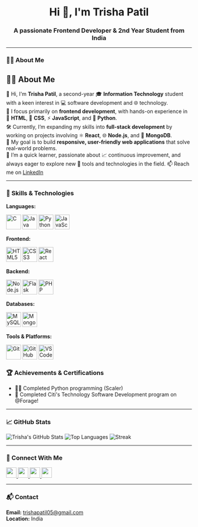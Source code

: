 <h1 align="center">Hi 👋, I'm Trisha Patil</h1>
<h3 align="center">A passionate Frontend Developer & 2nd Year Student from India</h3>

---

### 👩‍💻 About Me

## 👩‍💻 About Me

👋 Hi, I'm **Trisha Patil**, a second-year 🎓 **Information Technology** student with a keen interest in 💻 software development and 🌐 technology.  
🎨 I focus primarily on **frontend development**, with hands-on experience in 🧱 **HTML**, 🎨 **CSS**, ⚡ **JavaScript**, and 🐍 **Python**.  
🛠️ Currently, I’m expanding my skills into **full-stack development** by working on projects involving ⚛️ **React**, 🌐 **Node.js**, and 🍃 **MongoDB**.  
📱 My goal is to build **responsive, user-friendly web applications** that solve real-world problems.  
🚀 I’m a quick learner, passionate about 📈 continuous improvement, and always eager to explore new 🧰 tools and technologies in the field.
📫 Reach me on [LinkedIn](https://www.linkedin.com/in/trisha-patil-629ab3300)  


---

### 🧠 Skills & Technologies

**Languages:**  
<p>
  <img src="https://cdn.jsdelivr.net/gh/devicons/devicon/icons/c/c-original.svg" alt="C" width="40" height="40"/>
  <img src="https://cdn.jsdelivr.net/gh/devicons/devicon/icons/java/java-original.svg" alt="Java" width="40" height="40"/>
  <img src="https://cdn.jsdelivr.net/gh/devicons/devicon/icons/python/python-original.svg" alt="Python" width="40" height="40"/>
  <img src="https://cdn.jsdelivr.net/gh/devicons/devicon/icons/javascript/javascript-original.svg" alt="JavaScript" width="40" height="40"/>
</p>

**Frontend:**  
<p>
  <img src="https://cdn.jsdelivr.net/gh/devicons/devicon/icons/html5/html5-original.svg" alt="HTML5" width="40" height="40"/>
  <img src="https://cdn.jsdelivr.net/gh/devicons/devicon/icons/css3/css3-original.svg" alt="CSS3" width="40" height="40"/>
  <img src="https://cdn.jsdelivr.net/gh/devicons/devicon/icons/react/react-original.svg" alt="React" width="40" height="40"/>
</p>

**Backend:**  
<p>
  <img src="https://cdn.jsdelivr.net/gh/devicons/devicon/icons/nodejs/nodejs-original.svg" alt="Node.js" width="40" height="40"/>
  <img src="https://cdn.jsdelivr.net/gh/devicons/devicon/icons/flask/flask-original.svg" alt="Flask" width="40" height="40"/>
  <img src="https://cdn.jsdelivr.net/gh/devicons/devicon/icons/php/php-original.svg" alt="PHP" width="40" height="40"/>
</p>

**Databases:**  
<p>
  <img src="https://cdn.jsdelivr.net/gh/devicons/devicon/icons/mysql/mysql-original.svg" alt="MySQL" width="40" height="40"/>
  <img src="https://cdn.jsdelivr.net/gh/devicons/devicon/icons/mongodb/mongodb-original.svg" alt="MongoDB" width="40" height="40"/>
</p>

**Tools & Platforms:**  
<p>
  <img src="https://cdn.jsdelivr.net/gh/devicons/devicon/icons/git/git-original.svg" alt="Git" width="40" height="40"/>
  <img src="https://cdn.jsdelivr.net/gh/devicons/devicon/icons/github/github-original.svg" alt="GitHub" width="40" height="40"/>
  <img src="https://cdn.jsdelivr.net/gh/devicons/devicon/icons/vscode/vscode-original.svg" alt="VSCode" width="40" height="40"/>
</p>


  
### 🏆 Achievements & Certifications 
- 🧑‍🎓 Completed Python programming (Scaler)  
- 🧾 Completed Citi's Technology Software Development program on @Forage!  

---

### 📈 GitHub Stats

![Trisha's GitHub Stats](https://github-readme-stats.vercel.app/api?username=trisha0510&show_icons=true&count_private=true&theme=default)
![Top Languages](https://github-readme-stats.vercel.app/api/top-langs/?username=trisha0510&layout=compact&theme=default)
![Streak](https://github-readme-streak-stats.herokuapp.com/?user=trisha0510&theme=default)

---

### 🤝 Connect With Me

<p>
  <a href="https://www.linkedin.com/in/trisha-patil-629ab3300" target="_blank">
    <img src="https://img.shields.io/badge/LinkedIn-blue?logo=linkedin&style=for-the-badge" height="28" />
  </a>
  <a href="https://instagram.com/trisha_p_05" target="_blank">
    <img src="https://img.shields.io/badge/Instagram-E4405F?logo=instagram&logoColor=white&style=for-the-badge" height="28" />
  </a>
  <a href="https://github.com/trisha0510" target="_blank">
    <img src="https://img.shields.io/badge/GitHub-100000?logo=github&logoColor=white&style=for-the-badge" height="28" />
  </a>
  <a href="mailto:trishapatil05@gmail.com">
    <img src="https://img.shields.io/badge/Gmail-D14836?logo=gmail&logoColor=white&style=for-the-badge" height="28" />
  </a>
</p>


---

### 📬 Contact

**Email:** trishapatil05@gmail.com  
**Location:** India  
